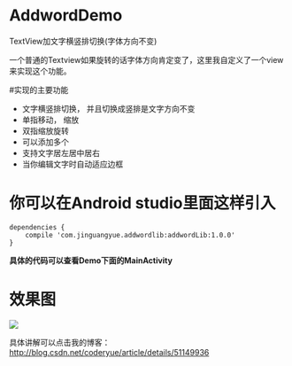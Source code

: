 # AddwordDemo
TextView加文字横竖排切换(字体方向不变)

一个普通的Textview如果旋转的话字体方向肯定变了，这里我自定义了一个view来实现这个功能。

#实现的主要功能
* 文字横竖排切换， 并且切换成竖排是文字方向不变
* 单指移动， 缩放
* 双指缩放旋转
* 可以添加多个
* 支持文字居左居中居右
* 当你编辑文字时自动适应边框

# 你可以在Android studio里面这样引入
```
dependencies {
    compile 'com.jinguangyue.addwordlib:addwordLib:1.0.0'
}
```

**具体的代码可以查看Demo下面的MainActivity**

# 效果图
![](https://github.com/jinguangyue/AddwordLib/blob/master/AddwordLib/screenshots/textview%E6%A8%AA%E7%AB%96.gif)

具体讲解可以点击我的博客：
http://blog.csdn.net/coderyue/article/details/51149936
</br>


